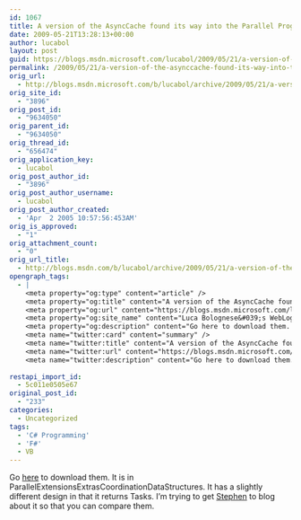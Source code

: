 ```yaml
---
id: 1067
title: A version of the AsyncCache found its way into the Parallel Programming samples …
date: 2009-05-21T13:28:13+00:00
author: lucabol
layout: post
guid: https://blogs.msdn.microsoft.com/lucabol/2009/05/21/a-version-of-the-asynccache-found-its-way-into-the-parallel-programming-samples/
permalink: /2009/05/21/a-version-of-the-asynccache-found-its-way-into-the-parallel-programming-samples/
orig_url:
  - http://blogs.msdn.microsoft.com/b/lucabol/archive/2009/05/21/a-version-of-the-asynccache-found-its-way-into-the-parallel-programming-samples.aspx
orig_site_id:
  - "3896"
orig_post_id:
  - "9634050"
orig_parent_id:
  - "9634050"
orig_thread_id:
  - "656474"
orig_application_key:
  - lucabol
orig_post_author_id:
  - "3896"
orig_post_author_username:
  - lucabol
orig_post_author_created:
  - 'Apr  2 2005 10:57:56:453AM'
orig_is_approved:
  - "1"
orig_attachment_count:
  - "0"
orig_url_title:
  - http://blogs.msdn.com/b/lucabol/archive/2009/05/21/a-version-of-the-asynccache-found-its-way-into-the-parallel-programming-samples.aspx
opengraph_tags:
  - |
    <meta property="og:type" content="article" />
    <meta property="og:title" content="A version of the AsyncCache found its way into the Parallel Programming samples &hellip;" />
    <meta property="og:url" content="https://blogs.msdn.microsoft.com/lucabol/2009/05/21/a-version-of-the-asynccache-found-its-way-into-the-parallel-programming-samples/" />
    <meta property="og:site_name" content="Luca Bolognese&#039;s WebLog" />
    <meta property="og:description" content="Go here to download them. It is in ParallelExtensionsExtrasCoordinationDataStructures. It has a slightly different design in that it returns Tasks. I’m trying to get Stephen to blog about it so that you can compare them." />
    <meta name="twitter:card" content="summary" />
    <meta name="twitter:title" content="A version of the AsyncCache found its way into the Parallel Programming samples &hellip;" />
    <meta name="twitter:url" content="https://blogs.msdn.microsoft.com/lucabol/2009/05/21/a-version-of-the-asynccache-found-its-way-into-the-parallel-programming-samples/" />
    <meta name="twitter:description" content="Go here to download them. It is in ParallelExtensionsExtrasCoordinationDataStructures. It has a slightly different design in that it returns Tasks. I’m trying to get Stephen to blog about it so that you can compare them." />
    
restapi_import_id:
  - 5c011e0505e67
original_post_id:
  - "233"
categories:
  - Uncategorized
tags:
  - 'C# Programming'
  - 'F#'
  - VB
---
```

Go [here](http://code.msdn.microsoft.com/ParExtSamples) to download them. It is in ParallelExtensionsExtrasCoordinationDataStructures. It has a slightly different design in that it returns Tasks. I’m trying to get [Stephen](http://blogs.msdn.com/pfxteam) to blog about it so that you can compare them.